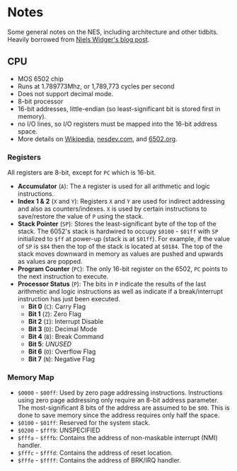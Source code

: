 # Notes

Some general notes on the NES, including architecture and other tidbits. Heavily
borrowed from [Niels Widger's blog post](http://nwidger.github.io/blog/post/writing-an-nes-emulator-in-go-part-1/).

## CPU

*   MOS 6502 chip
*   Runs at 1.789773Mhz, or 1,789,773 cycles per second
*   Does not support decimal mode.
*   8-bit processor
*   16-bit addresses, little-endian (so least-significant bit is stored first
    in memory).
*   no I/O lines, so I/O registers must be mapped into the 16-bit address space.
*   More details on [Wikipedia](https://en.wikipedia.org/wiki/MOS_Technology_6502#Technical_description),
    [nesdev.com](http://nesdev.com/6502.txt), and [6502.org](http://www.6502.org/tutorials/6502opcodes.html).

### Registers

All registers are 8-bit, except for `PC` which is 16-bit.

*   **Accumulator** (`A`): The `A` register is used for all arithmetic and logic
    instructions.
*   **Index 1 & 2** (`X` and `Y`): Registers `X` and `Y` are used for indirect
    addressing and also as counters/indexes. `X` is used by certain instructions
    to save/restore the value of `P` using the stack.
*   **Stack Pointer** (`SP`): Stores the least-significant byte of the top of the
    stack. The 6052's stack is hardwired to occupy `$0100` - `$01ff` with `SP`
    initialized to `$ff` at power-up (stack is at `$01ff`). For example, if the
    value of `SP` is `$84` then the top of the stack is located at `$0184`. The
    top of the stack moves downward in memory as values are pushed and upwards
    as values are popped.
*   **Program Counter** (`PC`): The only 16-bit register on the 6502, `PC` points
    to the next instruction to execute.
*   **Processor Status** (`P`): The bits in `P` indicate the results of the last
    arithmetic and logic instructions as well as indicate if a break/interrupt
    instruction has just been executed.
    *   **Bit 0** (`C`): Carry Flag
    *   **Bit 1** (`Z`): Zero Flag
    *   **Bit 2** (`I`): Interrupt Disable
    *   **Bit 3** (`D`): Decimal Mode
    *   **Bit 4** (`B`): Break Command
    *   **Bit 5**: _UNUSED_
    *   **Bit 6** (`O`): Overflow Flag
    *   **Bit 7** (`N`): Negative Flag

### Memory Map

*   `$0000` - `$00ff`: Used by zero page addressing instructions. Instructions
    using zero page addressing only require an 8-bit address parameter. The
    most-significant 8 bits of the address are assumed to be `$00`. This is done
    to save memory since the address requires only half the space.
*   `$0100` - `$01ff`: Reserved for the system stack.
*   `$0200` - `$fff9`: UNSPECIFIED
*   `$fffa` - `$fffb`: Contains the address of non-maskable interrupt (NMI)
    handler.
*   `$fffc` - `$fffd`: Contains the address of reset location.
*   `$fffe` - `$ffff`: Contains the address of BRK/IRQ handler.
